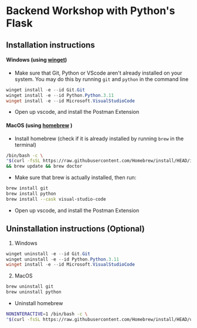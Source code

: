 # Backend Workshop with Python's Flask

## Installation instructions

#### Windows (using [winget](https://winget.run/))

- Make sure that Git, Python or VScode aren't already installed on your system. You may do this by running `git` and `python` in the command line

```powershell
winget install -e --id Git.Git
winget install -e --id Python.Python.3.11
winget install -e --id Microsoft.VisualStudioCode
```
- Open up vscode, and install the Postman Extension

#### MacOS (using [homebrew](https://brew.sh) )

- Install homebrew (check if it is already installed by running `brew` in the terminal)

```zsh
/bin/bash -c \
"$(curl -fsSL https://raw.githubusercontent.com/Homebrew/install/HEAD/install.sh)" \
&& brew update && brew doctor
```

- Make sure that brew is actually installed, then run:

```zsh
brew install git
brew install python
brew install --cask visual-studio-code
```
- Open up vscode, and install the Postman Extension

## Uninstallation instructions (Optional)

1. Windows

```powershell
winget uninstall -e --id Git.Git
winget uninstall -e --id Python.Python.3.11
winget install -e --id Microsoft.VisualStudioCode
```

2. MacOS

```powershell
brew uninstall git
brew uninstall python
```

- Uninstall homebrew

```zsh
NONINTERACTIVE=1 /bin/bash -c \
"$(curl -fsSL https://raw.githubusercontent.com/Homebrew/install/HEAD/uninstall.sh)"
```
